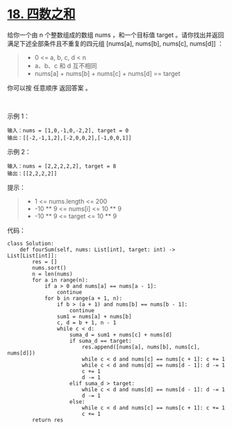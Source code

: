 # [18. 四数之和](https://leetcode-cn.com/problems/4sum/)

给你一个由 n 个整数组成的数组 nums ，和一个目标值 target 。请你找出并返回满足下述全部条件且不重复的四元组 [nums[a], nums[b], nums[c], nums[d]] ：

>- 0 <= a, b, c, d < n
>- a、b、c 和 d 互不相同
>- nums[a] + nums[b] + nums[c] + nums[d] == target

你可以按 任意顺序 返回答案 。

 

示例 1：
```
输入：nums = [1,0,-1,0,-2,2], target = 0
输出：[[-2,-1,1,2],[-2,0,0,2],[-1,0,0,1]]
```
示例 2：
```
输入：nums = [2,2,2,2,2], target = 8
输出：[[2,2,2,2]]
```

提示：

>- 1 <= nums.length <= 200
>- -10 ** 9 <= nums[i] <= 10 ** 9
>- -10 ** 9 <= target <= 10 ** 9

代码：
```python3
class Solution:
    def fourSum(self, nums: List[int], target: int) -> List[List[int]]:
        res = []
        nums.sort()
        n = len(nums)
        for a in range(n):
            if a > 0 and nums[a] == nums[a - 1]:
                continue
            for b in range(a + 1, n):
                if b > (a + 1) and nums[b] == nums[b - 1]:
                    continue
                sum1 = nums[a] + nums[b]
                c, d = b + 1, n - 1
                while c < d:
                    suma_d = sum1 + nums[c] + nums[d]
                    if suma_d == target:
                        res.append([nums[a], nums[b], nums[c], nums[d]])
                        while c < d and nums[c] == nums[c + 1]: c += 1
                        while c < d and nums[d] == nums[d - 1]: d -= 1
                        c += 1
                        d -= 1
                    elif suma_d > target:
                        while c < d and nums[d] == nums[d - 1]: d -= 1
                        d -= 1
                    else:
                        while c < d and nums[c] == nums[c + 1]: c += 1
                        c += 1
        return res
```